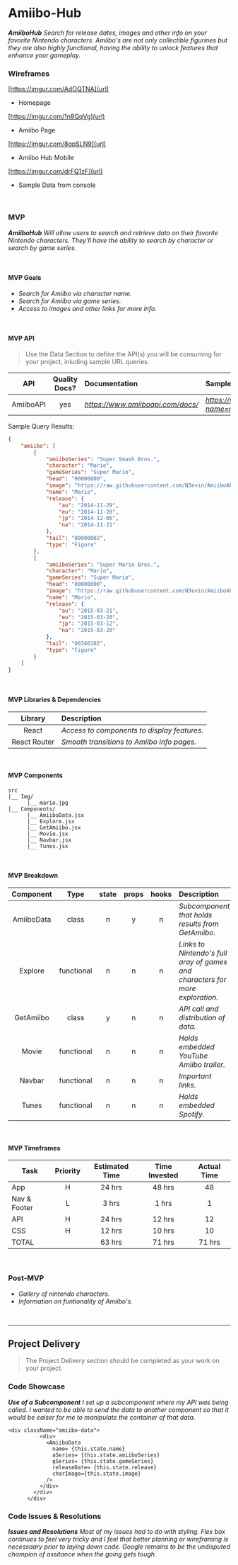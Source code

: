# Amiibo-Hub

_**AmiiboHub** Search for release dates, images and other info on your favorite Nintendo characters. Amiibo's are not only collectible figurines but they are also highly functional, having the ability to unlock features that enhance your gameplay._
<br>

### Wireframes

[https://imgur.com/AdOQTNA](url)

- Homepage

[https://imgur.com/1n8QqVg](url)

- Amiibo Page

[https://imgur.com/8gpSLN9](url)

- Amiibo Hub Mobile

[https://imgur.com/drFQ1zF](url)

- Sample Data from console

<br>

### MVP

_**AmiiboHub** Will allow users to search and retrieve data on their favorite Nintendo characters. They'll have the ability to search by character or search by game series._

<br>

#### MVP Goals

- _Search for Amiibo via character name._
- _Search for Amiibo via game series._
- _Access to images and other links for more info._

<br>

#### MVP API

> Use the Data Section to define the API(s) you will be consuming for your project, inluding sample URL queries.

|    API     | Quality Docs? | Documentation | Sample Query                            |
| :--------: | :-----------: | :------------ | :-------------------------------------- |
| AmiiboAPI |      yes      | _https://www.amiiboapi.com/docs/_ | _https://www.amiiboapi.com/api/amiibo/?name=mario_ |

Sample Query Results:

```json
{
	"amiibo": [
		{
			"amiiboSeries": "Super Smash Bros.",
			"character": "Mario",
			"gameSeries": "Super Mario",
			"head": "00000000",
			"image": "https://raw.githubusercontent.com/N3evin/AmiiboAPI/master/images/icon_00000000-00000002.png",
			"name": "Mario",
			"release": {
				"au": "2014-11-29",
				"eu": "2014-11-28",
				"jp": "2014-12-06",
				"na": "2014-11-21"
			},
			"tail": "00000002",
			"type": "Figure"
		},
		{
			"amiiboSeries": "Super Mario Bros.",
			"character": "Mario",
			"gameSeries": "Super Mario",
			"head": "00000000",
			"image": "https://raw.githubusercontent.com/N3evin/AmiiboAPI/master/images/icon_00000000-00340102.png",
			"name": "Mario",
			"release": {
				"au": "2015-03-21",
				"eu": "2015-03-20",
				"jp": "2015-03-12",
				"na": "2015-03-20"
			},
			"tail": "00340102",
			"type": "Figure"
		}
	]
}
```

<br>

#### MVP Libraries & Dependencies

|   Library    | Description                                |
| :----------: | :----------------------------------------- |
|    React     | _Access to components to display features._ |
| React Router | _Smooth transitions to Amiibo info pages._ |

<br>

#### MVP Components

```
src
|__ Img/
      |__ mario.jpg
|__ Components/
      |__ AmiiboData.jsx
      |__ Explore.jsx
      |__ GetAmiibo.jsx
      |__ Movie.jsx
      |__ Navbar.jsx
      |__ Tunes.jsx
```

<br>

#### MVP Breakdown

|  Component   |    Type    | state | props | hooks | Description                                |
| :----------: | :--------: | :---: | :---: | :---: | :----------------------------------------- |
|     AmiiboData      |   class    |   n   |   y   |   n   | _Subcomponent that holds results from GetAmiibo._ |
|     Explore      |   functional    |   n   |   n   |   n   | _Links to Nintendo's full aray of games and characters for more exploration._ |
|    GetAmiibo    | class |   y   |   n   |   n   | _API call and distribution of data._ |
|    Movie    |   functional    |   n   |   n   |   n   | _Holds embedded YouTube Amiibo trailer._ |
|   Navbar   | functional |   n   |   n   |   n   | _Important links._ |
|    Tunes    | functional |   n   |   n   |   n   | _Holds embedded Spotify._ |

<br>

#### MVP Timeframes

| Task             | Priority | Estimated Time  | Time Invested | Actual Time |
| ---------------- | :------: | :------------:  | :-----------: | :---------: |
| App              |    H     |     24 hrs      |     48 hrs     |     48     |
| Nav & Footer     |    L     |     3 hrs       |     1 hrs     |     1     |
| API           |    H     |     24 hrs      |     12 hrs     |     12     |
| CSS              |    H     |     12 hrs      |     10 hrs     |     10     |
| TOTAL            |          |     63 hrs      |     71 hrs     |     71 hrs     |

<br>

### Post-MVP

- _Gallery of nintendo characters._
- _Information on funtionality of Amiibo's._

<br>

***

## Project Delivery

> The Project Delivery section should be completed as your work on your project.

### Code Showcase

_**Use of a Subcomponent** I set up a subcomponent where my API was being called. I wanted to be able to send the data to another component so that it would be eaiser for me to manipulate the container of that data._

```
<div className="amiibo-data">
          <div>
            <AmiiboData
              name= {this.state.name}
              aSeries= {this.state.amiiboSeries}
              gSeries= {this.state.gameSeries}
              releaseDate= {this.state.release}
              charImage={this.state.image}
            />
          </div>
        </div>
      </div>
```

### Code Issues & Resolutions

_**Issues and Resolutions** Most of my issues had to do with styling. Flex box continues to feel very tricky and I feel that better planning or wireframing is necessaary prior to laying down code. Google remains to be the undisputed champion of assitance when the going gets tough._
